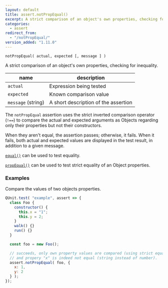 ```yaml
---
layout: default
title: assert.notPropEqual()
excerpt: A strict comparison of an object's own properties, checking for inequality.
categories:
  - assert
redirect_from:
  - "/notPropEqual/"
version_added: "1.11.0"
---
```


`notPropEqual( actual, expected [, message ] )`

A strict comparison of an object's own properties, checking for inequality.

| name | description |
|------|-------------|
| `actual` | Expression being tested |
| `expected` | Known comparison value |
| `message` (string) | A short description of the assertion |

The `notPropEqual` assertion uses the strict inverted comparison operator (`!==`) to compare the actual and expected arguments as Objects regarding only their properties but not their constructors.

When they aren't equal, the assertion passes; otherwise, it fails. When it fails, both actual and expected values are displayed in the test result, in addition to a given message.

[`equal()`](./equal.md) can be used to test equality.

[`propEqual()`](./propEqual.md) can be used to test strict equality of an Object properties.

### Examples

Compare the values of two objects properties.

```js
QUnit.test( "example", assert => {
  class Foo {
    constructor() {
      this.x = "1";
      this.y = 2;
    }
    walk() {}
    run() {}
  }

  const foo = new Foo();

  // succeeds, only own property values are compared (using strict equality),
  // and propery "x" is indeed not equal (string instead of number).
  assert.notPropEqual( foo, {
    x: 1,
    y: 2
  } );
});
```
